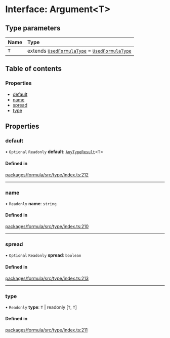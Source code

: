 # Interface: Argument<T\>

## Type parameters

| Name | Type                                                                                                          |
| :--- | :------------------------------------------------------------------------------------------------------------ |
| `T`  | extends [`UsedFormulaType`](../README.md#usedformulatype) = [`UsedFormulaType`](../README.md#usedformulatype) |

## Table of contents

### Properties

- [default](Argument.md#default)
- [name](Argument.md#name)
- [spread](Argument.md#spread)
- [type](Argument.md#type)

## Properties

### <a id="default" name="default"></a> default

• `Optional` `Readonly` **default**: [`AnyTypeResult`](../README.md#anytyperesult)<`T`\>

#### Defined in

[packages/formula/src/type/index.ts:212](https://github.com/mashpod/mashcard/blob/main/packages/formula/src/type/index.ts#L212)

---

### <a id="name" name="name"></a> name

• `Readonly` **name**: `string`

#### Defined in

[packages/formula/src/type/index.ts:210](https://github.com/mashpod/mashcard/blob/main/packages/formula/src/type/index.ts#L210)

---

### <a id="spread" name="spread"></a> spread

• `Optional` `Readonly` **spread**: `boolean`

#### Defined in

[packages/formula/src/type/index.ts:213](https://github.com/mashpod/mashcard/blob/main/packages/formula/src/type/index.ts#L213)

---

### <a id="type" name="type"></a> type

• `Readonly` **type**: `T` \| readonly [`T`, `T`]

#### Defined in

[packages/formula/src/type/index.ts:211](https://github.com/mashpod/mashcard/blob/main/packages/formula/src/type/index.ts#L211)
